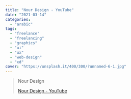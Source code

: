 ```yaml
---
title: "Nour Design - YouTube"
date: "2021-03-14"
categories:
  - "arabic"
tags:
  - "freelance"
  - "freelancing"
  - "graphics"
  - "ui"
  - "ux"
  - "web-design"
  - "xd"
cover: "https://unsplash.it/400/300/?unnamed-6-1.jpg"
---
```


> Nour Design
>
> [Nour Design - YouTube](https://www.youtube.com/c/NourDesign/playlists)
